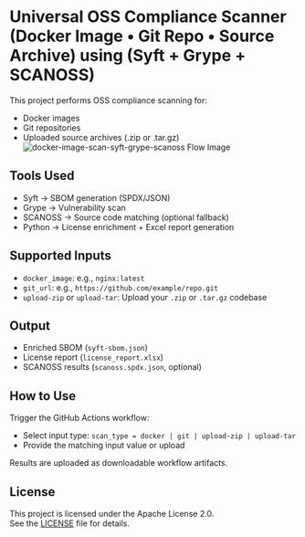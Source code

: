 # Universal OSS Compliance Scanner (Docker Image • Git Repo • Source Archive) using (Syft + Grype + SCANOSS)

This project performs OSS compliance scanning for:
- Docker images
- Git repositories
- Uploaded source archives (.zip or .tar.gz)
![docker-image-scan-syft-grype-scanoss Flow Image](https://github.com/user-attachments/assets/aa5c6d4d-7581-4efa-91f8-2652d019a6cf)

## Tools Used
- Syft → SBOM generation (SPDX/JSON)
- Grype → Vulnerability scan
- SCANOSS → Source code matching (optional fallback)
- Python → License enrichment + Excel report generation

## Supported Inputs
- `docker_image`: e.g., `nginx:latest`
- `git_url`: e.g., `https://github.com/example/repo.git`
- `upload-zip` or `upload-tar`: Upload your `.zip` or `.tar.gz` codebase

## Output
- Enriched SBOM (`syft-sbom.json`)
- License report (`license_report.xlsx`)
- SCANOSS results (`scanoss.spdx.json`, optional)

## How to Use
Trigger the GitHub Actions workflow:
- Select input type: `scan_type = docker | git | upload-zip | upload-tar`
- Provide the matching input value or upload

Results are uploaded as downloadable workflow artifacts.

## License
This project is licensed under the Apache License 2.0.  
See the [LICENSE](./LICENSE) file for details.
